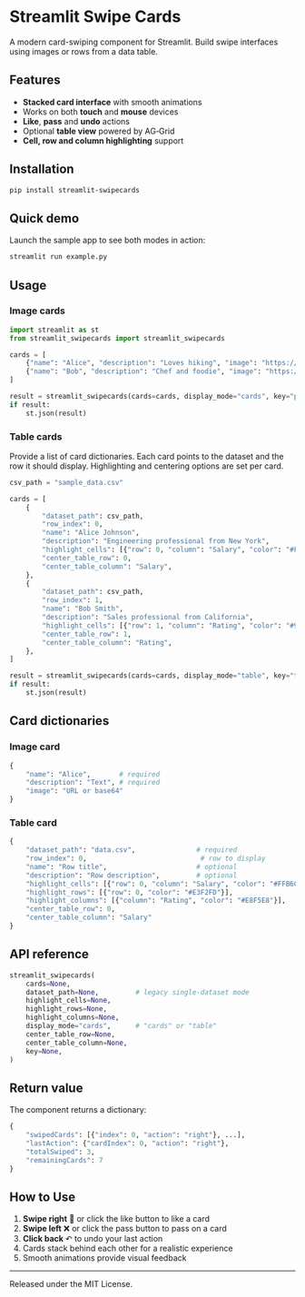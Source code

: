 # Streamlit Swipe Cards

A modern card-swiping component for Streamlit. Build swipe interfaces using images or rows from a data table.

## Features
- **Stacked card interface** with smooth animations
- Works on both **touch** and **mouse** devices
- **Like**, **pass** and **undo** actions
- Optional **table view** powered by AG‑Grid
- **Cell, row and column highlighting** support

## Installation
```bash
pip install streamlit-swipecards
```

## Quick demo
Launch the sample app to see both modes in action:
```bash
streamlit run example.py
```

## Usage
### Image cards
```python
import streamlit as st
from streamlit_swipecards import streamlit_swipecards

cards = [
    {"name": "Alice", "description": "Loves hiking", "image": "https://.../alice.jpg"\},
    {"name": "Bob", "description": "Chef and foodie", "image": "https://.../bob.jpg"\},
]

result = streamlit_swipecards(cards=cards, display_mode="cards", key="people")
if result:
    st.json(result)
```

### Table cards
Provide a list of card dictionaries. Each card points to the dataset and the row it should display. Highlighting and centering options are set per card.

```python
csv_path = "sample_data.csv"

cards = [
    {
        "dataset_path": csv_path,
        "row_index": 0,
        "name": "Alice Johnson",
        "description": "Engineering professional from New York",
        "highlight_cells": [{"row": 0, "column": "Salary", "color": "#FFB6C1"}],
        "center_table_row": 0,
        "center_table_column": "Salary",
    },
    {
        "dataset_path": csv_path,
        "row_index": 1,
        "name": "Bob Smith",
        "description": "Sales professional from California",
        "highlight_cells": [{"row": 1, "column": "Rating", "color": "#98FB98"}],
        "center_table_row": 1,
        "center_table_column": "Rating",
    },
]

result = streamlit_swipecards(cards=cards, display_mode="table", key="table")
if result:
    st.json(result)
```

## Card dictionaries
### Image card
```python
{
    "name": "Alice",       # required
    "description": "Text", # required
    "image": "URL or base64"
}
```

### Table card
```python
{
    "dataset_path": "data.csv",               # required
    "row_index": 0,                            # row to display
    "name": "Row title",                      # optional
    "description": "Row description",         # optional
    "highlight_cells": [{"row": 0, "column": "Salary", "color": "#FFB6C1"}],
    "highlight_rows": [{"row": 0, "color": "#E3F2FD"}],
    "highlight_columns": [{"column": "Rating", "color": "#E8F5E8"}],
    "center_table_row": 0,
    "center_table_column": "Salary"
}
```

## API reference
```python
streamlit_swipecards(
    cards=None,
    dataset_path=None,         # legacy single-dataset mode
    highlight_cells=None,
    highlight_rows=None,
    highlight_columns=None,
    display_mode="cards",      # "cards" or "table"
    center_table_row=None,
    center_table_column=None,
    key=None,
) 
```

## Return value
The component returns a dictionary:
```python
{
    "swipedCards": [{"index": 0, "action": "right"}, ...],
    "lastAction": {"cardIndex": 0, "action": "right"},
    "totalSwiped": 3,
    "remainingCards": 7
}
```

## How to Use

1. **Swipe right** 💚 or click the like button to like a card
2. **Swipe left** ❌ or click the pass button to pass on a card
3. **Click back** ↶ to undo your last action
4. Cards stack behind each other for a realistic experience
5. Smooth animations provide visual feedback


---
Released under the MIT License.
